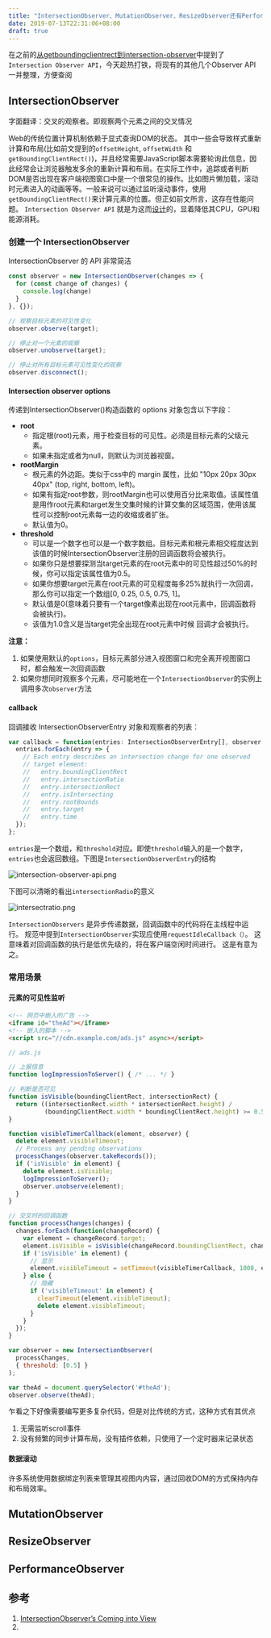```yaml
---
title: "IntersectionObserver、MutationObserver、ResizeObserver还有PerformanceObserver"
date: 2019-07-13T22:31:06+08:00
draft: true
---
```


在之前的[从getboundingclientrect到intersection-observer](../从getboundingclientrect到intersection-observer/index.md)中提到了`Intersection Observer API`，今天趁热打铁，将现有的其他几个Observer API 一并整理，方便查阅

## IntersectionObserver

字面翻译：交叉的观察者。即观察两个元素之间的交叉情况

Web的传统位置计算机制依赖于显式查询DOM的状态。 其中一些会导致样式重新计算和布局(比如前文提到的`offsetHeight`, `offsetWidth` 和 `getBoundingClientRect()`)，并且经常需要JavaScript脚本需要轮询此信息，因此经常会让浏览器触发多余的重新计算和布局。在实际工作中，追踪或者判断DOM是否出现在客户端视图窗口中是一个很常见的操作。比如图片懒加载，滚动时元素进入的动画等等。一般来说可以通过监听滚动事件，使用`getBoundingClientRect()`来计算元素的位置。但正如前文所言，这存在性能问题。
`Intersection Observer API` 就是为这而[设计](https://github.com/w3c/IntersectionObserver/blob/master/explainer.md)的，显着降低其CPU，GPU和能源消耗。

### 创建一个 IntersectionObserver

IntersectionObserver 的 API 非常简洁

```js
const observer = new IntersectionObserver(changes => {
  for (const change of changes) {
    console.log(change)
  }
}, {});

// 观察目标元素的可见性变化
observer.observe(target);

// 停止对一个元素的观察
observer.unobserve(target);

// 停止对所有目标元素可见性变化的观察
observer.disconnect();
```

####  **Intersection observer options**

传递到IntersectionObserver()构造函数的 options 对象包含以下字段：

* **root**
  - 指定根(root)元素，用于检查目标的可见性。必须是目标元素的父级元素。
  - 如果未指定或者为null，则默认为浏览器视窗。
* **rootMargin**  
  - 根元素的外边距。类似于css中的 margin 属性，比如 "10px 20px 30px 40px" (top, right, bottom, left)。
  - 如果有指定root参数，则rootMargin也可以使用百分比来取值。该属性值是用作root元素和target发生交集时候的计算交集的区域范围，使用该属性可以控制root元素每一边的收缩或者扩张。
  - 默认值为0。
* **threshold**
  - 可以是一个数字也可以是一个数字数组。目标元素和根元素相交程度达到该值的时候IntersectionObserver注册的回调函数将会被执行。
  - 如果你只是想要探测当target元素的在root元素中的可见性超过50%的时候，你可以指定该属性值为0.5。
  - 如果你想要target元素在root元素的可见程度每多25%就执行一次回调，那么你可以指定一个数组[0, 0.25, 0.5, 0.75, 1]。
  - 默认值是0(意味着只要有一个target像素出现在root元素中，回调函数将会被执行)。
  - 该值为1.0含义是当target完全出现在root元素中时候 回调才会被执行。

**注意：**

1. 如果使用默认的`options`，目标元素部分进入视图窗口和完全离开视图窗口时，都会触发一次回调函数
2. 如果你想同时观察多个元素，尽可能地在一个`IntersectionObserver`的实例上调用多次`observer`方法

#### **callback**

回调接收 IntersectionObserverEntry 对象和观察者的列表：

```ts
var callback = function(entries: IntersectionObserverEntry[], observer: IntersectionObserver) { 
  entries.forEach(entry => {
    // Each entry describes an intersection change for one observed
    // target element:
    //   entry.boundingClientRect
    //   entry.intersectionRatio
    //   entry.intersectionRect
    //   entry.isIntersecting
    //   entry.rootBounds
    //   entry.target
    //   entry.time
  });
};
```

`entries`是一个数组，和`threshold`对应。即使`threshold`输入的是一个数字，`entries`也会返回数组。下图是`IntersectionObserverEntry`的结构

![intersection-observer-api.png](./images/intersection-observer-api.png)

下图可以清晰的看出`intersectionRadio`的意义

![intersectratio.png](./images/intersectratio.png)

`IntersectionObservers` 是异步传递数据，回调函数中的代码将在主线程中运行。 规范中提到`IntersectionObserver`实现应使用`requestIdleCallback（）`。 这意味着对回调函数的执行是低优先级的，将在客户端空闲时间进行。 这是有意为之。

### 常用场景

#### 元素的可见性监听

```html
<!-- 网页中嵌入的广告 -->
<iframe id="theAd"></iframe>
<!-- 嵌入的脚本 -->
<script src="//cdn.example.com/ads.js" async></script>
```

```js
// ads.js

// 上报信息
function logImpressionToServer() { /* ... */ }

// 判断是否可见
function isVisible(boundingClientRect, intersectionRect) {
  return ((intersectionRect.width * intersectionRect.height) /
          (boundingClientRect.width * boundingClientRect.height) >= 0.5);
}

function visibleTimerCallback(element, observer) {
  delete element.visibleTimeout;
  // Process any pending observations
  processChanges(observer.takeRecords());
  if ('isVisible' in element) {
    delete element.isVisible;
    logImpressionToServer();
    observer.unobserve(element);
  }
}

// 交叉时的回调函数
function processChanges(changes) {
  changes.forEach(function(changeRecord) {
    var element = changeRecord.target;
    element.isVisible = isVisible(changeRecord.boundingClientRect, changeRecord.intersectionRect);
    if ('isVisible' in element) {
      // 显示
      element.visibleTimeout = setTimeout(visibleTimerCallback, 1000, element, observer);
    } else {
      // 隐藏
      if ('visibleTimeout' in element) {
        clearTimeout(element.visibleTimeout);
        delete element.visibleTimeout;
      }
    }
  });
}

var observer = new IntersectionObserver(
  processChanges,
  { threshold: [0.5] } 
);

var theAd = document.querySelector('#theAd');
observer.observe(theAd);
```

乍看之下好像需要编写更多复杂代码，但是对比传统的方式，这种方式有其优点

1. 无需监听scroll事件
2. 没有频繁的同步计算布局，没有插件依赖，只使用了一个定时器来记录状态

#### 数据滚动

许多系统使用数据绑定列表来管理其视图内内容，通过回收DOM的方式保持内存和布局效率。

## MutationObserver

## ResizeObserver

## PerformanceObserver





## 参考

1. [IntersectionObserver’s Coming into View](https://developers.google.com/web/updates/2016/04/intersectionobserver)
2. 